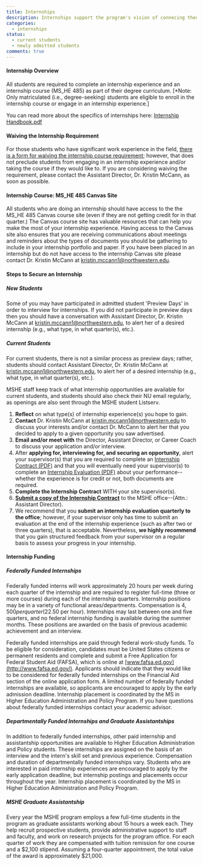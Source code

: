 ```yaml
---
title: Internships
description: Internships support the program's vision of connecing theory to practice and support students' development as higher education professionals. Read more about waiving the internship requirement, the internship course (MSHE 485), steps to securing an internship, and internship funding. 
categories: 
  - internships
status: 
  - current students
  - newly admitted students
comments: true
---
```


#### Internship Overview

All students are required to complete an internship experience and an internship course (MS_HE 485) as part of their degree curriculum. [*Note: Only matriculated (i.e., degree-seeking) students are eligible to enroll in the internship course or engage in an internship experience.]

You can read more about the specifics of internships here: [Internship Handbook.pdf](https://northwestern.box.com/shared/static/8q1ruv7ksl49x294l5sf.pdf)

#### Waiving the Internship Requirement

For those students who have significant work experience in the field, [there is a form for waiving the internship course requirement](https://sesp.box.com/shared/static/18e6c2988634e2552d74.pdf); however, that does not preclude students from engaging in an internship experience and/or taking the course if they would like to. If you are considering waiving the requirement, please contact the Assistant Director, Dr. Kristin McCann, as soon as possible.

#### Internship Course: MS_HE 485 Canvas Site

All students who are doing an internship should have access to the the MS_HE 485 Canvas course site (even if they are not getting credit for in that quarter.) The Canvas course site has valuable resources that can help you make the most of your internship experience. Having access to the Canvas site also ensures that you are receiving communications about meetings and reminders about the types of documents you should be gathering to include in your internship portfolio and paper. If you have been placed in an internship but do not have access to the internship Canvas site please contact Dr. Kristin McCann at [kristin.mccann1@northwestern.edu](mailto:kristin.mccann1@northwestern.edu).

#### Steps to Secure an Internship

##### New Students

Some of you may have participated in admitted student 'Preview Days' in order to interview for internships. If you did not participate in preview days then you should have a conversation with Assistant Director, Dr. Kristin McCann at [kristin.mccann1@northwestern.edu](mailto:kristin.mccann1@northwestern.edu), to alert her of a desired internship (e.g., what type, in what quarter(s), etc.).

##### Current Students

For current students, there is not a similar process as preview days; rather, students should contact Assistant Director, Dr. Kristin McCann at [kristin.mccann1@northwestern.edu](mailto:kristin.mccann1@northwestern.edu), to alert her of a desired internship (e.g., what type, in what quarter(s), etc.).

MSHE staff keep track of what internship opportunities are available for current students, and students should also check their NU email regularly, as openings are also sent through the MSHE student Listserv.

1.  **Reflect** on what type(s) of internship experience(s) you hope to gain.
2.  **Contact** Dr. Kristin McCann at [kristin.mccann1@northwestern.edu](mailto:kristin.mccann1@northwestern.edu) to discuss your interests and/or contact Dr. McCann to alert her that you decided to apply to a given opportunity you saw advertised.
3.  **Email and/or meet with** the Director, Assistant Director, or Career Coach to discuss your application and/or interview.
4.  After **applying for, interviewing for, and securing an opportunity**, alert your supervisor(s) that you are required to complete an [Internship Contract (PDF)](https://sesp.box.com/shared/static/0af73a6f40872a70bcbe.pdf) and that you will eventually need your supervisor(s) to complete an [Internship Evaluation (PDF)](https://sesp.box.com/shared/static/3308bfceade7c9fa2ab1.pdf) about your performance--whether the experience is for credit or not, both documents are required.
5.  **Complete the Internship Contract** WITH your site supervisor(s).
6.  **[Submit a copy of the Internship Contract](mailto:kristin.mccann1@northwestern.edu)** to the MSHE office--(Attn.: Assistant Director).
7.  We recommend that you **submit an internship evaluation quarterly to the office**; however, if your supervisor only has time to submit an evaluation at the end of the internship experience (such as after two or three quarters), that is acceptable. Nevertheless, **we highly recommend** that you gain structured feedback from your supervisor on a regular basis to assess your progress in your internship.

#### Internship Funding

##### Federally Funded Internships

Federally funded interns will work approximately 20 hours per week during each quarter of the internship and are required to register full-time (three or more courses) during each of the internship quarters. Internship positions may be in a variety of functional areas/departments. Compensation is $4,500 per quarter ($22.50 per hour). Internships may last between one and five quarters, and no federal internship funding is available during the summer months. These positions are awarded on the basis of previous academic achievement and an interview.

Federally funded internships are paid through federal work-study funds. To be eligible for consideration, candidates must be United States citizens or permanent residents and complete and submit a Free Application for Federal Student Aid (FAFSA), which is online at [www.fafsa.ed.gov](http://www.fafsa.ed.gov/). Applicants should indicate that they would like to be considered for federally funded internships on the Financial Aid section of the online application form. A limited number of federally funded internships are available, so applicants are encouraged to apply by the early admission deadline. Internship placement is coordinated by the MS in Higher Education Administration and Policy Program. If you have questions about federally funded internships contact your academic advisor.

##### Departmentally Funded Internships and Graduate Assistantships

In addition to federally funded internships, other paid internship and assistantship opportunities are available to Higher Education Administration and Policy students. These internships are assigned on the basis of an interview and the intern's skill set and previous experience. Compensation and duration of departmentally funded internships vary. Students who are interested in paid internship experiences are encouraged to apply by the early application deadline, but internship postings and placements occur throughout the year. Internship placement is coordinated by the MS in Higher Education Administration and Policy Program.

##### MSHE Graduate Assistantship

Every year the MSHE program employs a few full-time students in the program as graduate assistants working about 15 hours a week each. They help recruit prospective students, provide administrative support to staff and faculty, and work on research projects for the program office. For each quarter of work they are compensated with tuition remission for one course and a $2,100 stipend. Assuming a four-quarter appointment, the total value of the award is approximately $21,000.